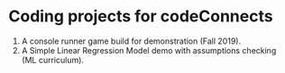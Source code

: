 # Coding projects for codeConnects

1. A console runner game build for demonstration (Fall 2019).
2. A Simple Linear Regression Model demo with assumptions checking (ML curriculum).
